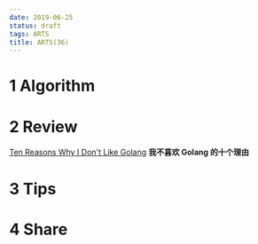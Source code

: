 ```yaml
---
date: 2019-06-25
status: draft
tags: ARTS
title: ARTS(36)
---
```


# 1 Algorithm 

# 2 Review
[Ten Reasons Why I Don't Like Golang](https://www.teamten.com/lawrence/writings/why-i-dont-like-go.html)
**我不喜欢 Golang 的十个理由**

# 3 Tips

# 4 Share